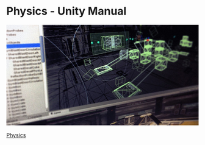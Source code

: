 # Physics - Unity Manual

![](media/15022679176591.jpg)

[Physics](https://docs.unity3d.com/Manual/PhysicsSection.html)



